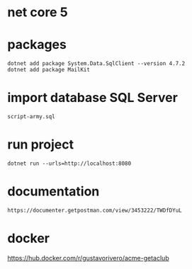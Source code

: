 
# net core 5

# packages
    dotnet add package System.Data.SqlClient --version 4.7.2
    dotnet add package MailKit

# import database SQL Server
    script-army.sql

# run project 
    dotnet run --urls=http://localhost:8080


# documentation
    https://documenter.getpostman.com/view/3453222/TWDfDYuL


# docker 
  https://hub.docker.com/r/gustavorivero/acme-getaclub